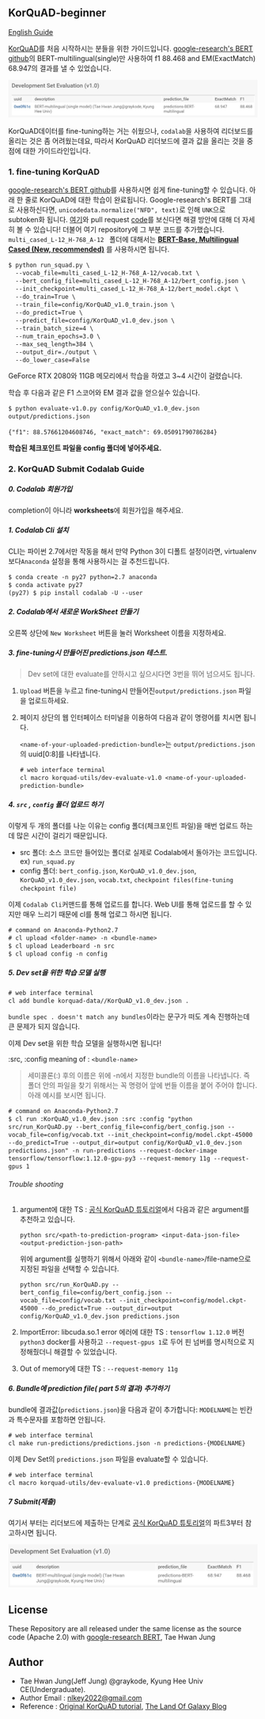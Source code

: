 ## KorQuAD-beginner

[English Guide](README(EN).md)

[KorQuAD](https://korquad.github.io/)를 처음 시작하시는 분들을 위한 가이드입니다. [google-research's BERT github](https://github.com/google-research/bert)의 BERT-multilingual(single)만 사용하여 f1 88.468 and EM(ExactMatch) 68.947의 결과를 낼 수 있었습니다.

![](leaderboard.jpg)

KorQuAD데이터를 fine-tuning하는 거는 쉬웠으나, `codalab`을 사용하여 리더보드를 올리는 것은 좀 어려웠는데요, 따라서 KorQuAD  리더보드에 결과 값을 올리는 것을 중점에 대한 가이드라인입니다.



### 1. fine-tuning KorQuAD

 [google-research's BERT github](https://github.com/google-research/bert)를 사용하시면 쉽게 fine-tuning할 수 있습니다. 아래 한 줄로 KorQuAD에 대한 학습이 완료됩니다. Google-research's BERT를 그대로 사용하신다면, `unicodedata.normalize("NFD", text)`로 인해 `UNK`으로 subtoken화 됩니다. [여기](https://github.com/google-research/bert/pull/228)와  pull request [code](https://github.com/google-research/bert/pull/228/commits/c26341272de7c0d22cd65ea58d884323f64b7a92)를 보신다면 해결 방안에 대해 더 자세히 볼 수 있습니다! 더불어 여기 repository에 그 부분 코드를 추가했습니다. `multi_cased_L-12_H-768_A-12 ` 폴더에 대해서는 [**BERT-Base, Multilingual Cased (New, recommended)**](https://storage.googleapis.com/bert_models/2018_11_23/multi_cased_L-12_H-768_A-12.zip) 를 사용하시면 됩니다.

```shell
$ python run_squad.py \
  --vocab_file=multi_cased_L-12_H-768_A-12/vocab.txt \
  --bert_config_file=multi_cased_L-12_H-768_A-12/bert_config.json \
  --init_checkpoint=multi_cased_L-12_H-768_A-12/bert_model.ckpt \
  --do_train=True \
  --train_file=config/KorQuAD_v1.0_train.json \
  --do_predict=True \
  --predict_file=config/KorQuAD_v1.0_dev.json \
  --train_batch_size=4 \
  --num_train_epochs=3.0 \
  --max_seq_length=384 \
  --output_dir=./output \
  --do_lower_case=False
```

GeForce RTX 2080와 11GB 메모리에서 학습을 하였고 3~4 시간이 걸렸습니다.

학습 후 다음과 같은 F1 스코어와 EM 결과 값을 얻으실수 있습니다.

```shell
$ python evaluate-v1.0.py config/KorQuAD_v1.0_dev.json output/predictions.json

{"f1": 88.57661204608746, "exact_match": 69.05091790786284}
```

**학습된 체크포인트 파일을 config 폴더에 넣어주세요.**



### 2. KorQuAD Submit Codalab Guide

##### 0. Codalab 회원가입

completion이 아니라 **worksheets**에 회원가입을 해주세요.



##### 1. Codalab Cli 설치

CLI는 파이썬 2.7에서만 작동을 해서 만약 Python 3이 디폴트 설정이라면, virtualenv보다`Anaconda` 설정을 통해 사용하시는 걸 추천드립니다.

```shell
$ conda create -n py27 python=2.7 anaconda
$ conda activate py27
(py27) $ pip install codalab -U --user
```



##### 2. Codalab에서 새로운 WorkSheet 만들기

오른쪽 상단에 `New Worksheet` 버튼을 눌러 Worksheet 이름을 지정하세요.



##### 3. fine-tuning시 만들어진 predictions.json 테스트.

> Dev set에 대한 evaluate를 안하시고 싶으시다면 3번을 뛰어 넘으셔도 됩니다.

1. `Upload` 버튼을 누르고  fine-tuning시 만들어진`output/predictions.json` 파일을 업로드하세요.

2. 페이지 상단의 웹 인터페이스 터미널을 이용하여 다음과 같이 명령어를 치시면 됩니다.

   `<name-of-your-uploaded-prediction-bundle>`는  `output/predictions.json`의 uuid[0:8]를 나타냅니다.

   ```shell
   # web interface terminal
   cl macro korquad-utils/dev-evaluate-v1.0 <name-of-your-uploaded-prediction-bundle>
   ```

   

##### 4.  `src` , `config` 폴더 업로드 하기

이렇게 두 개의 폴더를 나눈 이유는 config 폴더(체크포인트 파일)을 매번 업로드 하는데 많은 시간이 걸리기 때문입니다.

- src 폴더: 소스 코드만 들어있는 폴더로 실제로 Codalab에서 돌아가는 코드입니다. ex) `run_squad.py`
- config 폴더: `bert_config.json`, `KorQuAD_v1.0_dev.json`,  `KorQuAD_v1.0_dev.json`, `vocab.txt`, `checkpoint files(fine-tuning checkpoint file)`

이제  `Codalab Cli`커맨드를 통해 업로드를 합니다. Web UI를 통해 업로드를 할 수 있지만 매우 느리기 때문에 cl를 통해 업로그 하시면 됩니다.

```shell
# command on Anaconda-Python2.7
# cl upload <folder-name> -n <bundle-name>
$ cl upload Leaderboard -n src
$ cl upload config -n config
```



##### 5. Dev set을 위한 학습 모델 실행

```shell
# web interface terminal
cl add bundle korquad-data//KorQuAD_v1.0_dev.json .
```

 `bundle spec . doesn't match any bundles`이라는 문구가 떠도 계속 진행하는데 큰 문제가 되지 않습니다.

이제 Dev set을 위한 학습 모델을 실행하시면 됩니다!

:src, :config meaning of : `<bundle-name>`

> 세미콜론(:) 후의 이름은 위에 -n에서 지정한 bundle의 이름을 나타냅니다. 즉 폴더 안의 파일을 찾기 위해서는 꼭 명령어 앞에 번들 이름을 붙어 주어야 합니다. 아래 예시를 보시면 됩니다.

```shell
# command on Anaconda-Python2.7
$ cl run :KorQuAD_v1.0_dev.json :src :config "python src/run_KorQuAD.py --bert_config_file=config/bert_config.json --vocab_file=config/vocab.txt --init_checkpoint=config/model.ckpt-45000 --do_predict=True --output_dir=output config/KorQuAD_v1.0_dev.json predictions.json" -n run-predictions --request-docker-image tensorflow/tensorflow:1.12.0-gpu-py3 --request-memory 11g --request-gpus 1
```

###### Trouble shooting

1. argument에 대한 TS : [공식 KorQuAD 튜토리얼](https://worksheets.codalab.org/worksheets/0x7b06f2ebd0584748a3a281018e7d19b0/)에서 다음과 같은 argument를 추천하고 있습니다.

   ```
   python src/<path-to-prediction-program> <input-data-json-file> <output-prediction-json-path>
   ```

   위에 argument를 실행하기 위해서 아래와 같이 `<bundle-name>`/file-name으로 지정된 파일을 선택할 수 있습니다.

   ```
   python src/run_KorQuAD.py --bert_config_file=config/bert_config.json --vocab_file=config/vocab.txt --init_checkpoint=config/model.ckpt-45000 --do_predict=True --output_dir=output config/KorQuAD_v1.0_dev.json predictions.json
   ```

2.  ImportError: libcuda.so.1 error 에러에 대한 TS :  `tensorflow 1.12.0` 버전 `python3` docker를 사용하고 `--request-gpus 1`로 두어 핀 넘버를 명시적으로 지정해줬더니 해결할 수 있었습니다.

3. Out of memory에 대한 TS : `--request-memory 11g`



##### 6. Bundle에 prediction file( part 5의 결과) 추가하기

bundle에 결과값(`predictions.json`)을 다음과 같이 추가합니다: `MODELNAME`는 빈칸과 특수문자를 포함하면 안됩니다.

```shell
# web interface terminal
cl make run-predictions/predictions.json -n predictions-{MODELNAME}
```

이제 Dev Set의 `predictions.json` 파일을 evaluate할 수 있습니다.

```shell
# web interface terminal
cl macro korquad-utils/dev-evaluate-v1.0 predictions-{MODELNAME}
```



##### 7 Submit(제출)

여기서 부터는 리더보드에 제출하는 단계로 [공식 KorQuAD 튜토리얼](https://worksheets.codalab.org/worksheets/0x7b06f2ebd0584748a3a281018e7d19b0/)의 파트3부터 참고하시면 됩니다.

![](result.jpg)



## License

These Repository are all released under the same license as the source code (Apache 2.0) with [google-research BERT](https://github.com/google-research/bert), Tae Hwan Jung



## Author

- Tae Hwan Jung(Jeff Jung) @graykode, Kyung Hee Univ CE(Undergraduate).
- Author Email : [nlkey2022@gmail.com](mailto:nlkey2022@gmail.com)
- Reference : [Original KorQuAD tutorial](https://worksheets.codalab.org/worksheets/0x7b06f2ebd0584748a3a281018e7d19b0/), [The Land Of Galaxy Blog](http://mlgalaxy.blogspot.com/2019/02/bert-multilingual-model-korquad-part-2.html#comment-form)